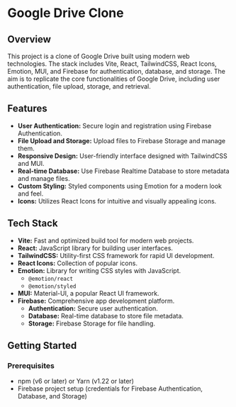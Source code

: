 # Google Drive Clone

## Overview

This project is a clone of Google Drive built using modern web technologies. The stack includes Vite, React, TailwindCSS, React Icons, Emotion, MUI, and Firebase for authentication, database, and storage. The aim is to replicate the core functionalities of Google Drive, including user authentication, file upload, storage, and retrieval.

## Features

- **User Authentication:** Secure login and registration using Firebase Authentication.
- **File Upload and Storage:** Upload files to Firebase Storage and manage them.
- **Responsive Design:** User-friendly interface designed with TailwindCSS and MUI.
- **Real-time Database:** Use Firebase Realtime Database to store metadata and manage files.
- **Custom Styling:** Styled components using Emotion for a modern look and feel.
- **Icons:** Utilizes React Icons for intuitive and visually appealing icons.

## Tech Stack

- **Vite:** Fast and optimized build tool for modern web projects.
- **React:** JavaScript library for building user interfaces.
- **TailwindCSS:** Utility-first CSS framework for rapid UI development.
- **React Icons:** Collection of popular icons.
- **Emotion:** Library for writing CSS styles with JavaScript.
  - `@emotion/react`
  - `@emotion/styled`
- **MUI:** Material-UI, a popular React UI framework.
- **Firebase:** Comprehensive app development platform.
  - **Authentication:** Secure user authentication.
  - **Database:** Real-time database to store file metadata.
  - **Storage:** Firebase Storage for file handling.

## Getting Started

### Prerequisites
- npm (v6 or later) or Yarn (v1.22 or later)
- Firebase project setup (credentials for Firebase Authentication, Database, and Storage)



